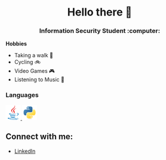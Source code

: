 <h1 align="center">Hello there 👋</h1>

<h3 align="center">Information Security Student :computer: </h3> 



**Hobbies**
  + Taking a walk :walking:
  + Cycling :bike:
  + Video Games :video_game:
  + Listening to Music :musical_note:


### Languages 

  <a href="https://www.java.com" target="_blank" rel="noreferrer"> <img src="https://raw.githubusercontent.com/devicons/devicon/master/icons/java/java-original.svg" alt="java" width="40" height="40"/> </a>
  <a href="https://www.python.org" target="_blank" rel="noreferrer"> <img src="https://raw.githubusercontent.com/devicons/devicon/master/icons/python/python-original.svg" alt="python" width="40" height="40"/> </a>





## Connect with me:
  - [LinkedIn](https://www.linkedin.com/in/emirhan-yal%C3%A7%C4%B1n-57a1b0296/) 



